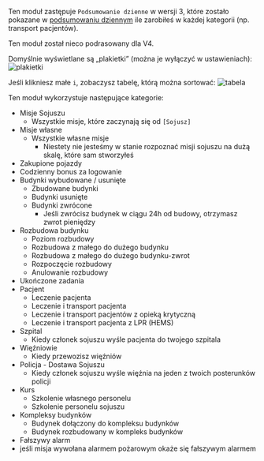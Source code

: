 Ten moduł zastępuje `Podsumowanie dzienne` w wersji 3, które zostało pokazane w [podsumowaniu dziennym](https://www.operatorratunkowy.pl/credits) ile zarobiłeś w każdej kategorii (np. transport pacjentów).

Ten moduł został nieco podrasowany dla V4.

Domyślnie wyświetlane są „plakietki” (można je wyłączyć w ustawieniach):
![plakietki](./badges.png)

Jeśli klikniesz małe `i`, zobaczysz tabelę, którą można sortować:
![tabela](./table.png)

Ten moduł wykorzystuje następujące kategorie:

* Misje Sojuszu
    * Wszystkie misje, które zaczynają się od `[Sojusz]`
* Misje własne
    * Wszystkie własne misje
        * Niestety nie jesteśmy w stanie rozpoznać misji sojuszu na dużą skalę, które sam stworzyłeś
* Zakupione pojazdy
* Codzienny bonus za logowanie
* Budynki wybudowane / usunięte
    * Zbudowane budynki
    * Budynki usunięte
    * Budynki zwrócone
        * Jeśli zwrócisz budynek w ciągu 24h od budowy, otrzymasz zwrot pieniędzy
* Rozbudowa budynku
    * Poziom rozbudowy
    * Rozbudowa z małego do dużego budynku
    * Rozbudowa z małego do dużego budynku-zwrot
    * Rozpoczęcie rozbudowy
    * Anulowanie rozbudowy
* Ukończone zadania
* Pacjent
    * Leczenie pacjenta
    * Leczenie i transport pacjenta
    * Leczenie i transport pacjentów z opieką krytyczną
    * Leczenie i transport pacjenta z LPR (HEMS)
* Szpital
    * Kiedy członek sojuszu wyśle pacjenta do twojego szpitala
* Więźniowie
    * Kiedy przewozisz więźniów
* Policja - Dostawa Sojuszu
    * Kiedy członek sojuszu wyśle więźnia na jeden z twoich posterunków policji
* Kurs
    * Szkolenie własnego personelu
    * Szkolenie personelu sojuszu
* Kompleksy budynków
    * Budynek dołączony do kompleksu budynków
    * Budynek rozbudowany w kompleks budynków
* Fałszywy alarm
* jeśli misja wywołana alarmem pożarowym okaże się fałszywym alarmem
